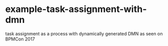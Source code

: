 # example-task-assignment-with-dmn
task assignment as a process with dynamically generated DMN as seen on BPMCon 2017
